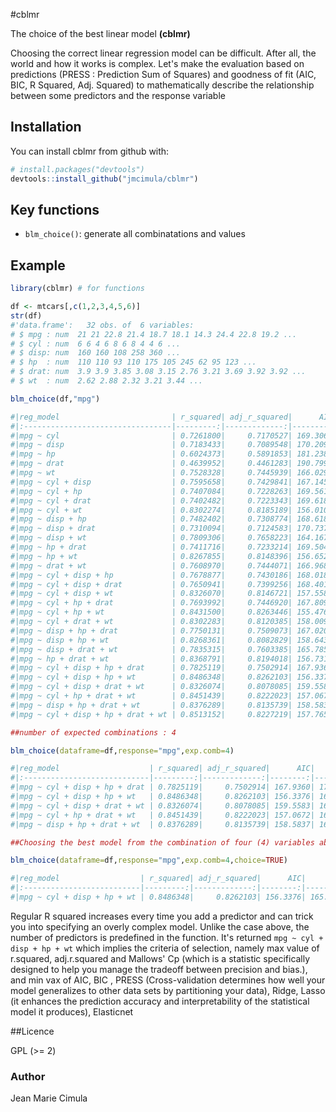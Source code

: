 #cblmr

The choice of the best linear model **(cblmr)**

Choosing the correct linear regression model can be difficult. After all, the world and how it works is complex. Let's make the evaluation based on predictions (PRESS : Prediction Sum of Squares) and goodness of fit (AIC, BIC, R Squared, Adj. Squared) to mathematically describe the relationship between some predictors and the response variable

## Installation

You can install cblmr from github with:

```R
# install.packages("devtools")
devtools::install_github("jmcimula/cblmr")
```

## Key functions

* `blm_choice()`: generate all combinatations and values

## Example 

``` r
library(cblmr) # for functions

df <- mtcars[,c(1,2,3,4,5,6)]
str(df)
#'data.frame':   32 obs. of  6 variables:
# $ mpg : num  21 21 22.8 21.4 18.7 18.1 14.3 24.4 22.8 19.2 ...
# $ cyl : num  6 6 4 6 8 6 8 4 4 6 ...
# $ disp: num  160 160 108 258 360 ...
# $ hp  : num  110 110 93 110 175 105 245 62 95 123 ...
# $ drat: num  3.9 3.9 3.85 3.08 3.15 2.76 3.21 3.69 3.92 3.92 ...
# $ wt  : num  2.62 2.88 2.32 3.21 3.44 ...

blm_choice(df,"mpg")

#|reg_model                         | r_squared| adj_r_squared|      AIC|      BIC|    PRESS|    Ridge|    Lasso| ElasticNet|       Cp|
#|:---------------------------------|---------:|-------------:|--------:|--------:|--------:|--------:|--------:|----------:|--------:|
#|mpg ~ cyl                         | 0.7261800|     0.7170527| 169.3064| 173.7036| 358.6699| 0.000000| 0.000000|   0.000000| 0.000000|
#|mpg ~ disp                        | 0.7183433|     0.7089548| 170.2094| 174.6066| 365.8296| 0.000000| 0.000000|   0.000000| 0.000000|
#|mpg ~ hp                          | 0.6024373|     0.5891853| 181.2386| 185.6358| 552.1057| 0.000000| 0.000000|   0.000000| 0.000000|
#|mpg ~ drat                        | 0.4639952|     0.4461283| 190.7999| 195.1971| 680.8646| 0.000000| 0.000000|   0.000000| 0.000000|
#|mpg ~ wt                          | 0.7528328|     0.7445939| 166.0294| 170.4266| 328.0228| 0.000000| 0.000000|   0.000000| 0.000000|
#|mpg ~ cyl + disp                  | 0.7595658|     0.7429841| 167.1456| 173.0086| 326.4631| 8.460639| 8.460634|   8.460639| 3.000000|
#|mpg ~ cyl + hp                    | 0.7407084|     0.7228263| 169.5618| 175.4248| 361.7400| 9.124205| 9.124205|   9.124205| 2.624905|
#|mpg ~ cyl + drat                  | 0.7402482|     0.7223343| 169.6186| 175.4815| 351.8657| 9.140400| 9.140399|   9.140400| 2.570645|
#|mpg ~ cyl + wt                    | 0.8302274|     0.8185189| 156.0101| 161.8730| 236.0464| 5.974125| 5.974124|   5.974125| 3.000000|
#|mpg ~ disp + hp                   | 0.7482402|     0.7308774| 168.6186| 174.4815| 343.9581| 8.859170| 8.859170|   8.859171| 3.000000|
#|mpg ~ disp + drat                 | 0.7310094|     0.7124583| 170.7370| 176.5999| 359.4462| 9.465503| 9.465503|   9.465504| 2.365534|
#|mpg ~ disp + wt                   | 0.7809306|     0.7658223| 164.1678| 170.0307| 309.3015| 7.708834| 7.708828|   7.708833| 3.000000|
#|mpg ~ hp + drat                   | 0.7411716|     0.7233214| 169.5046| 175.3676| 360.8955| 9.107906| 9.107906|   9.107907| 3.000000|
#|mpg ~ hp + wt                     | 0.8267855|     0.8148396| 156.6523| 162.5153| 246.5063| 6.095243| 6.095242|   6.095243| 3.000000|
#|mpg ~ drat + wt                   | 0.7608970|     0.7444071| 166.9680| 172.8309| 332.8069| 8.413793| 8.413790|   8.413792| 1.978077|
#|mpg ~ cyl + disp + hp             | 0.7678877|     0.7430186| 168.0184| 175.3471| 329.2441| 8.167794| 8.167792|   8.167795| 3.003890|
#|mpg ~ cyl + disp + drat           | 0.7650941|     0.7399256| 168.4013| 175.7300| 328.9349| 8.266103| 8.266099|   8.266103| 2.658952|
#|mpg ~ cyl + disp + wt             | 0.8326070|     0.8146721| 157.5584| 164.8870| 242.6426| 5.890415| 5.890387|   5.890440| 2.398045|
#|mpg ~ cyl + hp + drat             | 0.7693992|     0.7446920| 167.8094| 175.1380| 339.6572| 8.114608| 8.114604|   8.114609| 4.000000|
#|mpg ~ cyl + hp + wt               | 0.8431500|     0.8263446| 155.4766| 162.8053| 230.0767| 5.519393| 5.519391|   5.519393| 4.000000|
#|mpg ~ cyl + drat + wt             | 0.8302283|     0.8120385| 158.0099| 165.3386| 247.5664| 5.974093| 5.974092|   5.974096| 2.000150|
#|mpg ~ disp + hp + drat            | 0.7750131|     0.7509073| 167.0207| 174.3494| 321.3138| 7.917062| 7.917059|   7.917062| 4.000000|
#|mpg ~ disp + hp + wt              | 0.8268361|     0.8082829| 158.6430| 165.9717| 261.3609| 6.093473| 6.093459|   6.093468| 2.008196|
#|mpg ~ disp + drat + wt            | 0.7835315|     0.7603385| 165.7856| 173.1143| 325.3466| 7.617311| 7.617304|   7.617309| 2.336429|
#|mpg ~ hp + drat + wt              | 0.8368791|     0.8194018| 156.7311| 164.0598| 245.8972| 5.740060| 5.740059|   5.740060| 3.732584|
#|mpg ~ cyl + disp + hp + drat      | 0.7825119|     0.7502914| 167.9360| 176.7304| 327.8762| 7.653193| 7.653185|   7.653194| 3.848634|
#|mpg ~ cyl + disp + hp + wt        | 0.8486348|     0.8262103| 156.3376| 165.1320| 234.8245| 5.326389| 5.326386|   5.326390| 3.978361|
#|mpg ~ cyl + disp + drat + wt      | 0.8326074|     0.8078085| 159.5583| 168.3527| 255.8151| 5.890399| 5.890373|   5.890434| 1.383891|
#|mpg ~ cyl + hp + drat + wt        | 0.8451439|     0.8222023| 157.0672| 165.8616| 239.9967| 5.449238| 5.449226|   5.449237| 3.347657|
#|mpg ~ disp + hp + drat + wt       | 0.8376289|     0.8135739| 158.5837| 167.3781| 265.6399| 5.713688| 6.827722|   5.713711| 2.803104|
#|mpg ~ cyl + disp + hp + drat + wt | 0.8513152|     0.8227219| 157.7659| 168.0260| 247.4323| 5.232081| 5.232066|   5.232085| 3.427820|

##number of expected combinations : 4

blm_choice(dataframe=df,response="mpg",exp.comb=4)

#|reg_model                    | r_squared| adj_r_squared|      AIC|      BIC|    PRESS|    Ridge|    Lasso| ElasticNet|       Cp| nexp|
#|:----------------------------|---------:|-------------:|--------:|--------:|--------:|--------:|--------:|----------:|--------:|----:|
#|mpg ~ cyl + disp + hp + drat | 0.7825119|     0.7502914| 167.9360| 176.7304| 327.8762| 7.653193| 7.653185|   7.653194| 3.848634|    4|
#|mpg ~ cyl + disp + hp + wt   | 0.8486348|     0.8262103| 156.3376| 165.1320| 234.8245| 5.326389| 5.326386|   5.326390| 3.978361|    4|
#|mpg ~ cyl + disp + drat + wt | 0.8326074|     0.8078085| 159.5583| 168.3527| 255.8151| 5.890399| 5.890373|   5.890434| 1.383891|    4|
#|mpg ~ cyl + hp + drat + wt   | 0.8451439|     0.8222023| 157.0672| 165.8616| 239.9967| 5.449238| 5.449226|   5.449237| 3.347657|    4|
#|mpg ~ disp + hp + drat + wt  | 0.8376289|     0.8135739| 158.5837| 167.3781| 265.6399| 5.713688| 6.827722|   5.713711| 2.803104|    4|

##Choosing the best model from the combination of four (4) variables above

blm_choice(dataframe=df,response="mpg",exp.comb=4,choice=TRUE)

#|reg_model                  | r_squared| adj_r_squared|      AIC|     BIC|    PRESS|    Ridge|    Lasso| ElasticNet|       Cp| nexp|
#|:--------------------------|---------:|-------------:|--------:|-------:|--------:|--------:|--------:|----------:|--------:|----:|
#|mpg ~ cyl + disp + hp + wt | 0.8486348|     0.8262103| 156.3376| 165.132| 234.8245| 5.326389| 5.326386|    5.32639| 3.978361|    4|
```

Regular R squared increases every time you add a predictor and can trick you into specifying an overly complex model. Unlike the case above, the number of predictors is predefined in the function. It's returned `mpg ~ cyl + disp + hp + wt` which implies the criteria of selection, namely max value of r.squared, adj.r.squared and  Mallows' Cp (which is a statistic specifically designed to help you manage the tradeoff between precision and bias.), and min vax of AIC, BIC , PRESS (Cross-validation determines how well your model generalizes to other data sets by partitioning your data), Ridge, Lasso (it enhances the prediction accuracy and interpretability of the statistical model it produces), Elasticnet

##Licence

GPL (>= 2)

### Author

Jean Marie Cimula
